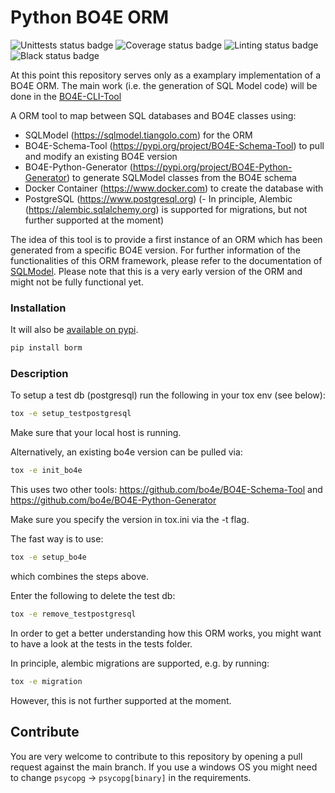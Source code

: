 # Python BO4E ORM


![Unittests status badge](https://github.com/Hochfrequenz/bo4e-python-orm/workflows/tests/badge.svg)
![Coverage status badge](https://github.com/Hochfrequenz/bo4e-python-orm/workflows/Coverage/badge.svg)
![Linting status badge](https://github.com/Hochfrequenz/bo4e-python-orm/workflows/Linting/badge.svg)
![Black status badge](https://github.com/Hochfrequenz/bo4e-python-orm/workflows/Formatting/badge.svg)

At this point this repository serves only as a examplary implementation of a BO4E ORM. The main work (i.e. the generation of SQL Model code) will be done in the [BO4E-CLI-Tool](https://github.com/bo4e/BO4E-CLI)


A ORM tool to map between SQL databases and BO4E classes using:
- SQLModel (https://sqlmodel.tiangolo.com) for the ORM
- BO4E-Schema-Tool (https://pypi.org/project/BO4E-Schema-Tool) to pull and modify an existing BO4E version
- BO4E-Python-Generator (https://pypi.org/project/BO4E-Python-Generator) to generate SQLModel classes from the BO4E schema
- Docker Container (https://www.docker.com) to create the database with
- PostgreSQL (https://www.postgresql.org)
  (- In principle, Alembic (https://alembic.sqlalchemy.org) is supported for migrations, but not further supported at the moment)

The idea of this tool is to provide a first instance of an ORM which has been generated from a specific BO4E version. For further information of the functionalities of this ORM framework, please refer to the documentation of [SQLModel](https://sqlmodel.tiangolo.com).
Please note that this is a very early version of the ORM and might not be fully functional yet.

### Installation

It will also be [available on pypi](https://pypi.org/project/borm/).
```bash
pip install borm
```

### Description

To setup a test db (postgresql) run the following in your tox env (see below):
```bash
tox -e setup_testpostgresql
```
Make sure that your local host is running.

Alternatively, an existing bo4e version can be pulled via:
```bash
tox -e init_bo4e
```
This uses two other tools:
https://github.com/bo4e/BO4E-Schema-Tool
and
https://github.com/bo4e/BO4E-Python-Generator

Make sure you specify the version in tox.ini via the -t flag.

The fast way is to use:
```bash
tox -e setup_bo4e
```
which combines the steps above.

Enter the following to delete the test db:
```bash
tox -e remove_testpostgresql
```
In order to get a better understanding how this ORM works, you might want to have a look at the tests in the tests folder.

In principle, alembic migrations are supported, e.g. by running:
```bash
tox -e migration
```
However, this is not further supported at the moment.


## Contribute

You are very welcome to contribute to this repository by opening a pull request against the main branch.
If you use a windows OS you might need to change `psycopg` -> `psycopg[binary]` in the requirements.

